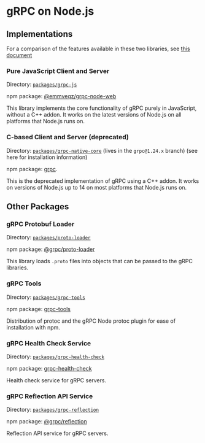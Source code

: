 # gRPC on Node.js

## Implementations

For a comparison of the features available in these two libraries, see [this document](./PACKAGE-COMPARISON.md)

### Pure JavaScript Client and Server

Directory: [`packages/grpc-js`](./packages/grpc-js)

npm package: [@emmveqz/grpc-node-web](https://www.npmjs.com/package/@emmveqz/grpc-node-web)

This library implements the core functionality of gRPC purely in JavaScript, without a C++ addon. It works on the latest versions of Node.js on all platforms that Node.js runs on.

### C-based Client and Server (deprecated)

Directory: [`packages/grpc-native-core`](https://github.com/grpc/grpc-node/tree/grpc@1.24.x/packages/grpc-native-core) (lives in the `grpc@1.24.x` branch) (see here for installation information)

npm package: [grpc](https://www.npmjs.com/package/grpc).

This is the deprecated implementation of gRPC using a C++ addon. It works on versions of Node.js up to 14 on most platforms that Node.js runs on.

## Other Packages

### gRPC Protobuf Loader

Directory: [`packages/proto-loader`](https://github.com/grpc/grpc-node/tree/master/packages/proto-loader)

npm package: [@grpc/proto-loader](https://www.npmjs.com/package/@grpc/proto-loader)

This library loads `.proto` files into objects that can be passed to the gRPC libraries.

### gRPC Tools

Directory: [`packages/grpc-tools`](https://github.com/grpc/grpc-node/tree/master/packages/grpc-tools)

npm package: [grpc-tools](https://www.npmjs.com/package/grpc-tools)

Distribution of protoc and the gRPC Node protoc plugin for ease of installation with npm.

### gRPC Health Check Service

Directory: [`packages/grpc-health-check`](https://github.com/grpc/grpc-node/tree/master/packages/grpc-health-check)

npm package: [grpc-health-check](https://www.npmjs.com/package/grpc-health-check)

Health check service for gRPC servers.

### gRPC Reflection API Service

Directory: [`packages/grpc-reflection`](https://github.com/grpc/grpc-node/tree/master/packages/grpc-reflection)

npm package: [@grpc/reflection](https://www.npmjs.com/package/@grpc/reflection)

Reflection API service for gRPC servers.
